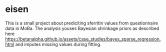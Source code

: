 # eisen

This is a small project about prediciting sferritin values from questionnaire data in MoBa.
The analysis youses Bayesian shrinkage priors as described here https://betanalpha.github.io/assets/case_studies/bayes_sparse_regression.html and imputes missing values during fitting.
